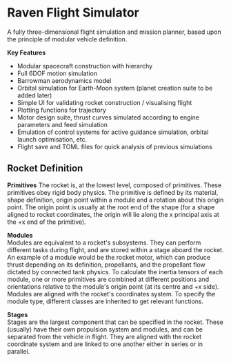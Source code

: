 # Raven Flight Simulator

 A fully three-dimensional flight simulation and mission planner, based upon the principle of modular vehicle definition.

 **Key Features**
 - Modular spacecraft construction with hierarchy
 - Full 6DOF motion simulation
 - Barrowman aerodynamics model
 - Orbital simulation for Earth-Moon system (planet creation suite to be added later)
 - Simple UI for validating rocket construction / visualising flight
 - Plotting functions for trajectory
 - Motor design suite, thrust curves simulated according to engine parameters and feed simulation
 - Emulation of control systems for active guidance simulation, orbital launch optimisation, etc.
 - Flight save and TOML files for quick analysis of previous simulations


## Rocket Definition

**Primitives**
The rocket is, at the lowest level, composed of primitives. These primitives obey rigid body physics. The primitive is defined by its material, shape definition, origin point within a module and a rotation about this origin point. The origin point is usually at the root end of the shape (for a shape aligned to rocket coordinates, the origin will lie along the x principal axis at the +x end of the primitive).

**Modules**  
Modules are equivalent to a rocket's subsystems. They can perform different tasks during flight, and are stored within a stage aboard the rocket. An example of a module would be the rocket motor, which can produce thrust depending on its definition, propellants, and the propellant flow dictated by connected tank physics. To calculate the inertia tensors of each module, one or more primitives are combined at different positions and orientations relative to the module's origin point (at its centre and +x side). Modules are aligned with the rocket's coordinates system. To specify the module type, different classes are inherited to get relevant functions. 

**Stages**  
Stages are the largest component that can be specified in the rocket. These (usually) have their own propulsion system and modules, and can be separated from the vehicle in flight. They are aligned with the rocket coordinate system and are linked to one another either in series or in parallel. 
